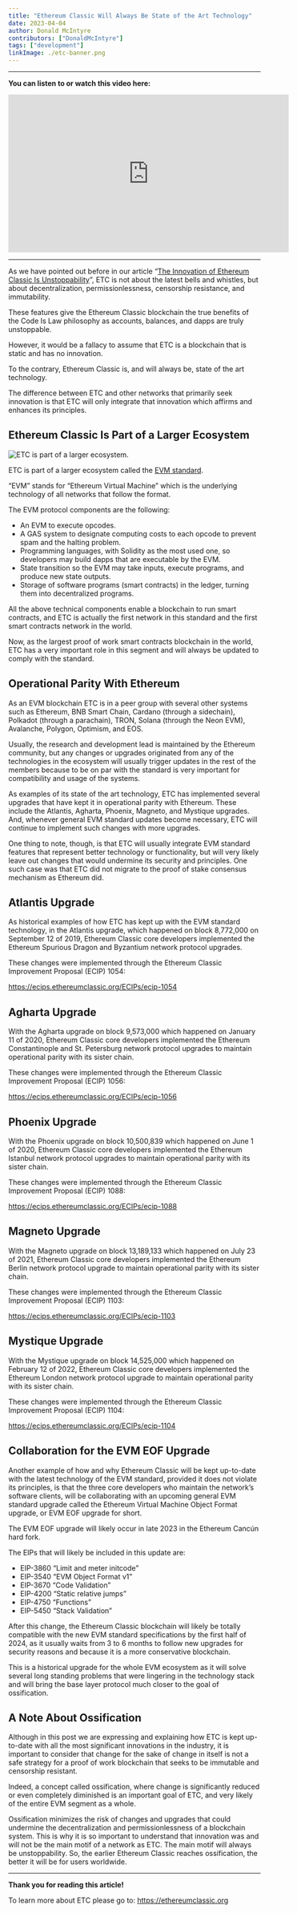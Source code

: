 ```yaml
---
title: "Ethereum Classic Will Always Be State of the Art Technology"
date: 2023-04-04
author: Donald McIntyre
contributors: ["DonaldMcIntyre"]
tags: ["development"]
linkImage: ./etc-banner.png
---
```


---
**You can listen to or watch this video here:**

<iframe width="560" height="315" src="https://www.youtube.com/embed/tVjFoqpwrFc" title="YouTube video player" frameborder="0" allow="accelerometer; autoplay; clipboard-write; encrypted-media; gyroscope; picture-in-picture; web-share" allowfullscreen></iframe>

---

As we have pointed out before in our article “[The Innovation of Ethereum Classic Is Unstoppability](https://ethereumclassic.org/blog/2023-01-18-the-innovation-of-ethereum-classic-is-unstoppability)”, ETC is not about the latest bells and whistles, but about decentralization, permissionlessness, censorship resistance, and immutability.

These features give the Ethereum Classic blockchain the true benefits of the Code Is Law philosophy as accounts, balances, and dapps are truly unstoppable.

However, it would be a fallacy to assume that ETC is a blockchain that is static and has no innovation. 

To the contrary, Ethereum Classic is, and will always be, state of the art technology. 

The difference between ETC and other networks that primarily seek innovation is that ETC will only integrate that innovation which affirms and enhances its principles.

## Ethereum Classic Is Part of a Larger Ecosystem

![ETC is part of a larger ecosystem.](./etc-banner.png)

ETC is part of a larger ecosystem called the [EVM standard](https://ethereumclassic.org/blog/2022-12-06-ethereum-virtual-machine-blockchains-and-ethereum-classic). 

“EVM” stands for “Ethereum Virtual Machine” which is the underlying technology of all networks that follow the format.

The EVM protocol components are the following:

- An EVM to execute opcodes.
- A GAS system to designate computing costs to each opcode to prevent spam and the halting problem.
- Programming languages, with Solidity as the most used one, so developers may build dapps that are executable by the EVM.
- State transition so the EVM may take inputs, execute programs, and produce new state outputs.
- Storage of software programs (smart contracts) in the ledger, turning them into decentralized programs.

All the above technical components enable a blockchain to run smart contracts, and ETC is actually the first network in this standard and the first smart contracts network in the world.

Now, as the largest proof of work smart contracts blockchain in the world, ETC has a very important role in this segment and will always be updated to comply with the standard.

## Operational Parity With Ethereum

As an EVM blockchain ETC is in a peer group with several other systems such as Ethereum, BNB Smart Chain, Cardano (through a sidechain), Polkadot (through a parachain), TRON, Solana (through the Neon EVM), Avalanche, Polygon, Optimism, and EOS.

Usually, the research and development lead is maintained by the Ethereum community, but any changes or upgrades originated from any of the technologies in the ecosystem will usually trigger updates in the rest of the members because to be on par with the standard is very important for compatibility and usage of the systems.

As examples of its state of the art technology, ETC has implemented several upgrades that have kept it in operational parity with Ethereum. These include the Atlantis, Agharta, Phoenix, Magneto, and Mystique upgrades. And, whenever general EVM standard updates become necessary, ETC will continue to implement such changes with more upgrades.

One thing to note, though, is that ETC will usually integrate EVM standard features that represent better technology or functionality, but will very likely leave out changes that would undermine its security and principles. One such case was that ETC did not migrate to the proof of stake consensus mechanism as Ethereum did.

## Atlantis Upgrade

As historical examples of how ETC has kept up with the EVM standard technology, in the Atlantis upgrade, which happened on block 8,772,000 on September 12 of 2019, Ethereum Classic core developers implemented the Ethereum Spurious Dragon and Byzantium network protocol upgrades.

These changes were implemented through the Ethereum Classic Improvement Proposal (ECIP) 1054:

https://ecips.ethereumclassic.org/ECIPs/ecip-1054

## Agharta Upgrade

With the Agharta upgrade on block 9,573,000 which happened on January 11 of 2020, Ethereum Classic core developers implemented the Ethereum Constantinople and St. Petersburg network protocol upgrades to maintain operational parity with its sister chain.

These changes were implemented through the Ethereum Classic Improvement Proposal (ECIP) 1056: 

https://ecips.ethereumclassic.org/ECIPs/ecip-1056

## Phoenix Upgrade

With the Phoenix upgrade on block 10,500,839 which happened on June 1 of 2020, Ethereum Classic core developers implemented the Ethereum Istanbul network protocol upgrades to maintain operational parity with its sister chain.

These changes were implemented through the Ethereum Classic Improvement Proposal (ECIP) 1088: 

https://ecips.ethereumclassic.org/ECIPs/ecip-1088

## Magneto Upgrade

With the Magneto upgrade on block 13,189,133 which happened on July 23 of 2021, Ethereum Classic core developers implemented the Ethereum Berlin network protocol upgrade to maintain operational parity with its sister chain.

These changes were implemented through the Ethereum Classic Improvement Proposal (ECIP) 1103: 

https://ecips.ethereumclassic.org/ECIPs/ecip-1103

## Mystique Upgrade

With the Mystique upgrade on block 14,525,000 which happened on February 12 of 2022, Ethereum Classic core developers implemented the Ethereum London network protocol upgrade to maintain operational parity with its sister chain.

These changes were implemented through the Ethereum Classic Improvement Proposal (ECIP) 1104: 

https://ecips.ethereumclassic.org/ECIPs/ecip-1104

## Collaboration for the EVM EOF Upgrade

Another example of how and why Ethereum Classic will be kept up-to-date with the latest technology of the EVM standard, provided it does not violate its principles, is that the three core developers who maintain the network’s software clients, will be collaborating with an upcoming general EVM standard upgrade called the Ethereum Virtual Machine Object Format upgrade, or EVM EOF upgrade for short. 

The EVM EOF upgrade will likely occur in late 2023 in the Ethereum Cancún hard fork.

The EIPs that will likely be included in this update are:

- EIP-3860 “Limit and meter initcode”
- EIP-3540 “EVM Object Format v1”
- EIP-3670 “Code Validation”
- EIP-4200 “Static relative jumps”
- EIP-4750 “Functions”
- EIP-5450 “Stack Validation”

After this change, the Ethereum Classic blockchain will likely be totally compatible with the new EVM standard specifications by the first half of 2024, as it usually waits from 3 to 6 months to follow new upgrades for security reasons and because it is a more conservative blockchain.

This is a historical upgrade for the whole EVM ecosystem as it will solve several long standing problems that were lingering in the technology stack and will bring the base layer protocol much closer to the goal of ossification.

## A Note About Ossification

Although in this post we are expressing and explaining how ETC is kept up-to-date with all the most significant innovations in the industry, it is important to consider that change for the sake of change in itself is not a safe strategy for a proof of work blockchain that seeks to be immutable and censorship resistant.

Indeed, a concept called ossification, where change is significantly reduced or even completely diminished is an important goal of ETC, and very likely of the entire EVM segment as a whole.

Ossification minimizes the risk of changes and upgrades that could undermine the decentralization and permissionlessness of a blockchain system. This is why it is so important to understand that innovation was and will not be the main motif of a network as ETC. The main motif will always be unstoppability. So, the earlier Ethereum Classic reaches ossification, the better it will be for users worldwide.

---

**Thank you for reading this article!**

To learn more about ETC please go to: https://ethereumclassic.org
